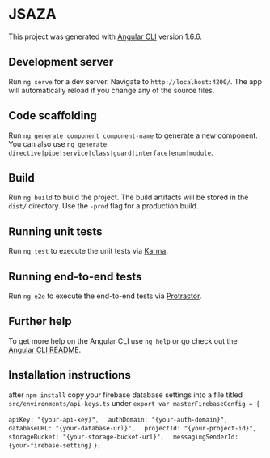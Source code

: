 # JSAZA

This project was generated with [Angular CLI](https://github.com/angular/angular-cli) version 1.6.6.

## Development server

Run `ng serve` for a dev server. Navigate to `http://localhost:4200/`. The app will automatically reload if you change any of the source files.

## Code scaffolding

Run `ng generate component component-name` to generate a new component. You can also use `ng generate directive|pipe|service|class|guard|interface|enum|module`.

## Build

Run `ng build` to build the project. The build artifacts will be stored in the `dist/` directory. Use the `-prod` flag for a production build.

## Running unit tests

Run `ng test` to execute the unit tests via [Karma](https://karma-runner.github.io).

## Running end-to-end tests

Run `ng e2e` to execute the end-to-end tests via [Protractor](http://www.protractortest.org/).

## Further help

To get more help on the Angular CLI use `ng help` or go check out the [Angular CLI README](https://github.com/angular/angular-cli/blob/master/README.md).

## Installation instructions

after `npm install` copy your firebase database settings into a file titled `src/environments/api-keys.ts` under `export var masterFirebaseConfig = {`

  `apiKey: "{your-api-key}",`
`  authDomain: "{your-auth-domain}",`
`  databaseURL: "{your-database-url}",`
`  projectId: "{your-project-id}",`
`  storageBucket: "{your-storage-bucket-url}",`
`  messagingSenderId: {your-firebase-setting}`
`};`
